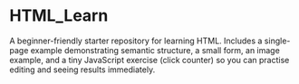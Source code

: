 # HTML_Learn
A beginner-friendly starter repository for learning HTML. Includes a single-page example demonstrating semantic structure, a small form, an image example, and a tiny JavaScript exercise (click counter) so you can practise editing and seeing results immediately.
